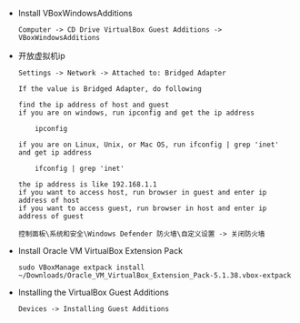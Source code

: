 - Install VBoxWindowsAdditions

      Computer -> CD Drive VirtualBox Guest Additions -> VBoxWindowsAdditions

- 开放虚拟机ip

      Settings -> Network -> Attached to: Bridged Adapter

      If the value is Bridged Adapter, do following

      find the ip address of host and guest
      if you are on windows, run ipconfig and get the ip address

          ipconfig

      if you are on Linux, Unix, or Mac OS, run ifconfig | grep 'inet' and get ip address

          ifconfig | grep 'inet'

      the ip address is like 192.168.1.1
      if you want to access host, run browser in guest and enter ip address of host
      if you want to access guest, run browser in host and enter ip address of guest

      控制面板\系统和安全\Windows Defender 防火墙\自定义设置 -> 关闭防火墙

- Install Oracle VM VirtualBox Extension Pack

      sudo VBoxManage extpack install ~/Downloads/Oracle_VM_VirtualBox_Extension_Pack-5.1.38.vbox-extpack

- Installing the VirtualBox Guest Additions

      Devices -> Installing Guest Additions
